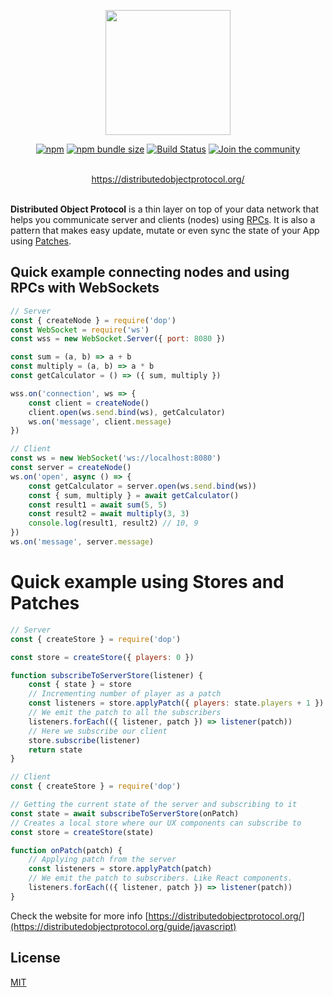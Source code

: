 <div align="center">

<p align="center"><a href="https://distributedobjectprotocol.org"><img width="200" src="https://distributedobjectprotocol.org/img/logo.svg"></a></p>

[![npm](https://img.shields.io/npm/v/dop?style=flat-square)](https://www.npmjs.com/package/dop)
[![npm bundle size](https://img.shields.io/bundlephobia/minzip/dop?style=flat-square)](https://bundlephobia.com/result?p=dop)
[![Build Status](https://api.travis-ci.org/DistributedObjectProtocol/dop.svg?branch=master&style=flat-square)](https://travis-ci.org/DistributedObjectProtocol/dop)
[![Join the community](https://withspectrum.github.io/badge/badge.svg)](https://spectrum.chat/dop)

<br/>
<a href="https://distributedobjectprotocol.org/guide/javascript">https://distributedobjectprotocol.org/</a>
<br/>
<br/>

</div>

**Distributed Object Protocol** is a thin layer on top of your data network that helps you communicate server and clients (nodes) using [RPCs](https://en.wikipedia.org/wiki/Remote_procedure_call). It is also a pattern that makes easy update, mutate or even sync the state of your App using [Patches](https://github.com/DistributedObjectProtocol/protocol#Patches).

## Quick example connecting nodes and using RPCs with WebSockets

```js
// Server
const { createNode } = require('dop')
const WebSocket = require('ws')
const wss = new WebSocket.Server({ port: 8080 })

const sum = (a, b) => a + b
const multiply = (a, b) => a * b
const getCalculator = () => ({ sum, multiply })

wss.on('connection', ws => {
    const client = createNode()
    client.open(ws.send.bind(ws), getCalculator)
    ws.on('message', client.message)
})
```

```js
// Client
const ws = new WebSocket('ws://localhost:8080')
const server = createNode()
ws.on('open', async () => {
    const getCalculator = server.open(ws.send.bind(ws))
    const { sum, multiply } = await getCalculator()
    const result1 = await sum(5, 5)
    const result2 = await multiply(3, 3)
    console.log(result1, result2) // 10, 9
})
ws.on('message', server.message)
```

# Quick example using Stores and Patches

```js
// Server
const { createStore } = require('dop')

const store = createStore({ players: 0 })

function subscribeToServerStore(listener) {
    const { state } = store
    // Incrementing number of player as a patch
    const listeners = store.applyPatch({ players: state.players + 1 })
    // We emit the patch to all the subscribers
    listeners.forEach(({ listener, patch }) => listener(patch))
    // Here we subscribe our client
    store.subscribe(listener)
    return state
}
```

```js
// Client
const { createStore } = require('dop')

// Getting the current state of the server and subscribing to it
const state = await subscribeToServerStore(onPatch)
// Creates a local store where our UX components can subscribe to
const store = createStore(state)

function onPatch(patch) {
    // Applying patch from the server
    const listeners = store.applyPatch(patch)
    // We emit the patch to subscribers. Like React components.
    listeners.forEach(({ listener, patch }) => listener(patch))
}
```

Check the website for more info [https://distributedobjectprotocol.org/](https://distributedobjectprotocol.org/guide/javascript)

## License

[MIT](http://opensource.org/licenses/MIT)
